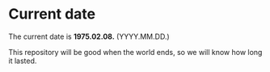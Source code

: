 # Current date

The current date is **1975.02.08.** (YYYY.MM.DD.)

This repository will be good when the world ends, so we will know how long it lasted.